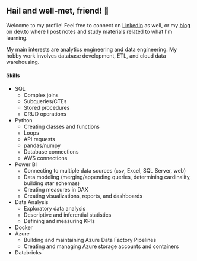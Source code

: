 ## Hail and well-met, friend! 👋

Welcome to my profile!  Feel free to connect on [LinkedIn](https://www.linkedin.com/in/alec-dutcher-650b36124/) as well, or my [blog](https://dev.to/aidutcher) on dev.to where I post notes and study materials related to what I'm learning.

My main interests are analytics engineering and data engineering. My hobby work involves database development, ETL, and cloud data warehousing.

#### **Skills**
- SQL
  - Complex joins
  - Subqueries/CTEs
  - Stored procedures
  - CRUD operations
- Python
  - Creating classes and functions
  - Loops
  - API requests
  - pandas/numpy
  - Database connections
  - AWS connections
- Power BI
  - Connecting to multiple data sources (csv, Excel, SQL Server, web)
  - Data modeling (merging/appending queries, determining cardinality, building star schemas)
  - Creating measures in DAX
  - Creating visualizations, reports, and dashboards
- Data Analysis
  - Exploratory data analysis
  - Descriptive and inferential statistics
  - Defining and measuring KPIs 
- Docker
- Azure
  - Building and maintaining Azure Data Factory Pipelines
  - Creating and managing Azure storage accounts and containers
- Databricks



<!--
**aidutcher/aidutcher** is a ✨ _special_ ✨ repository because its `README.md` (this file) appears on your GitHub profile.

Here are some ideas to get you started:

- 🔭 I’m currently working on ...
- 🌱 I’m currently learning ...
- 👯 I’m looking to collaborate on ...
- 🤔 I’m looking for help with ...
- 💬 Ask me about ...
- 📫 How to reach me: ...
- 😄 Pronouns: ...
- ⚡ Fun fact: ...
-->
